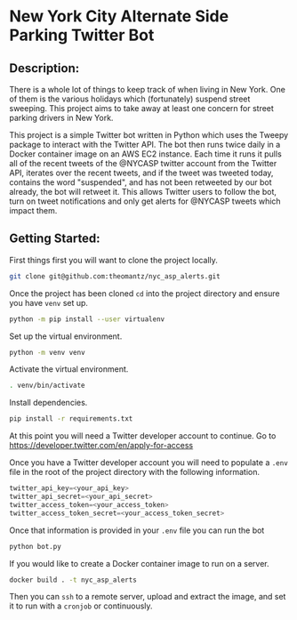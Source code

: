 # New York City Alternate Side Parking Twitter Bot

## Description:
There is a whole lot of things to keep track of when living in New York. One of them is the various holidays which (fortunately) suspend street sweeping. This project aims to take away at least one concern for street parking drivers in New York. 

This project is a simple Twitter bot written in Python which uses the Tweepy package to interact with the Twitter API. The bot then runs twice daily in a Docker container image on an AWS EC2 instance. Each time it runs it pulls all of the recent tweets of the @NYCASP twitter account from the Twitter API, iterates over the recent tweets, and if the tweet was tweeted today, contains the word "suspended", and has not been retweeted by our bot already, the bot will retweet it. This allows Twitter users to follow the bot, turn on tweet notifications and only get alerts for @NYCASP tweets which impact them.

## Getting Started:

First things first you will want to clone the project locally.

```sh
git clone git@github.com:theomantz/nyc_asp_alerts.git
```

Once the project has been cloned `cd` into the project directory and ensure you have `venv` set up.

```sh
python -m pip install --user virtualenv
```
Set up the virtual environment.

```sh
python -m venv venv
```

Activate the virtual environment.

```sh
. venv/bin/activate
```

Install dependencies.

```sh
pip install -r requirements.txt
```

At this point you will need a Twitter developer account to continue. Go to https://developer.twitter.com/en/apply-for-access 

Once you have a Twitter developer account you will need to populate a `.env` file in the root of the project directory with the following information.

```py
twitter_api_key=<your_api_key>
twitter_api_secret=<your_api_secret>
twitter_access_token=<your_access_token>
twitter_access_token_secret=<your_access_token_secret>
```

Once that information is provided in your `.env` file you can run the bot

```py
python bot.py
```

If you would like to create a Docker container image to run on a server.

```sh
docker build . -t nyc_asp_alerts
```

Then you can `ssh` to a remote server, upload and extract the image, and set it to run with a `cronjob` or continuously.